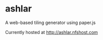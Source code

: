 # ashlar

A web-based tiling generator using paper.js

Currently hosted at http://ashlar.nfshost.com



